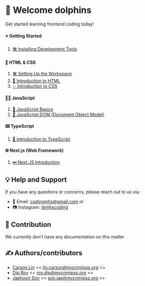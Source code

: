 # 👋 Welcome dolphins

Get started learning frontend coding today!

#### ⭐ Getting Started

1. [🛠️ Installing Development Tools](/INSTALL_DEV_TOOLS.md)

#### 📝 HTML & CSS

1. [🛠️ Setting Up the Workspace](/html-css/WORKSPACE_SETUP.md)
2. [📄 Introduction to HTML](/html-css/LEARN_HTML.md)
3. [✨ Introduction to CSS](/html-css/LEARN_CSS.md)

#### 👨‍💻 JavaScript

1. [🚀 JavaScript Basics](/javascript/JAVASCRIPT_BASICS.md)
2. [📜 JavaScript DOM (Document Object Model)](/javascript/JAVASCRIPT_DOM.md)

#### ⌨️ TypeScript

1. [💪 Introduction to TypeScript](/typescript/FAMILIARIZETYPESCRIPT.md)

#### 🌐 Next.js (Web Framework)

1. [⏭️ Next.JS Introduction](/nextjs/NEXTJSTUTORIAL.md)


## 💡 Help and Support

If you have any questions or concerns, please reach out to us via:

- 📧 Email: <codingmhs@gmail.com> or
- 📷 Instagram: [@mhscoding](https://instagram.com/mhscoding)

## 🙌 Contribution

We currently don't have any documentation on this matter

## ✍️ Authors/contributors

- [Carson Lin](https://github.com/Copastr) << [lin.carson@mycnmipss.org](mailto:lin.carson@mycnmipss.org) >>
- [Dip Roy](https://github.com/ldstr) << [roy.dip@mycnmipss.org](mailto:roy.dip@mycnmipss.org) >>
- [Jaehoon Son](https://github.com/Knuceles) << [son.jae@mycnmipss.org](mailto:son.jae@mycnmipss.org) >>


